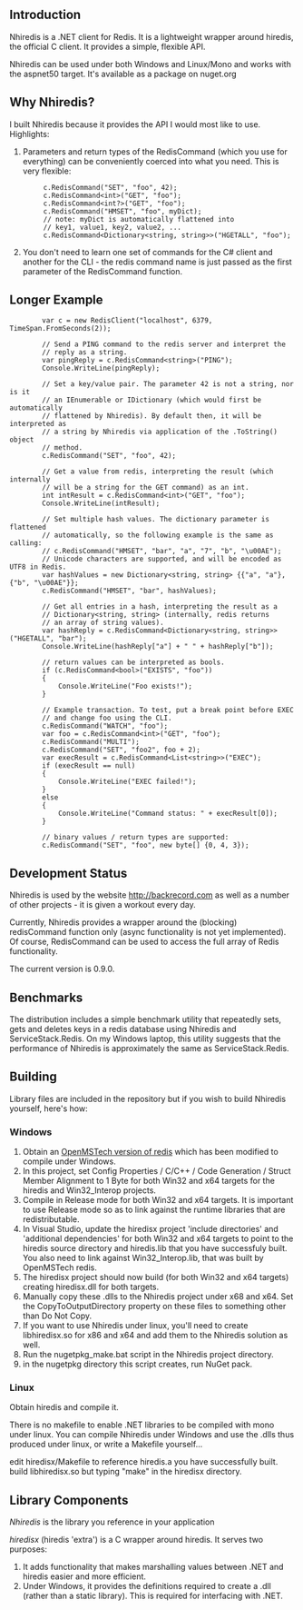 ## Introduction

Nhiredis is a .NET client for Redis. It is a lightweight wrapper around hiredis, the official C client. It provides a simple, flexible API.

Nhiredis can be used under both Windows and Linux/Mono and works with the aspnet50 target. It's available as a package on nuget.org


## Why Nhiredis?

I built Nhiredis because it provides the API I would most like to use. Highlights:

1. Parameters and return types of the RedisCommand (which you use for everything) can be conveniently coerced into what you need. This is very flexible: 

            c.RedisCommand("SET", "foo", 42);
            c.RedisCommand<int>("GET", "foo");
            c.RedisCommand<int?>("GET", "foo");
            c.RedisCommand("HMSET", "foo", myDict);
            // note: myDict is automatically flattened into
            // key1, value1, key2, value2, ... 
            c.RedisCommand<Dictionary<string, string>>("HGETALL", "foo");
	    
2. You don't need to learn one set of commands for the C# client and another for the CLI - the redis command name is just passed as the first parameter of the RedisCommand function.


## Longer Example

            var c = new RedisClient("localhost", 6379, TimeSpan.FromSeconds(2));

            // Send a PING command to the redis server and interpret the 
            // reply as a string.
            var pingReply = c.RedisCommand<string>("PING");
            Console.WriteLine(pingReply);

            // Set a key/value pair. The parameter 42 is not a string, nor is it
            // an IEnumerable or IDictionary (which would first be automatically 
            // flattened by Nhiredis). By default then, it will be interpreted as
            // a string by Nhiredis via application of the .ToString() object 
            // method.
            c.RedisCommand("SET", "foo", 42);

            // Get a value from redis, interpreting the result (which internally
            // will be a string for the GET command) as an int.
            int intResult = c.RedisCommand<int>("GET", "foo");
            Console.WriteLine(intResult);

            // Set multiple hash values. The dictionary parameter is flattened
            // automatically, so the following example is the same as calling:
            // c.RedisCommand("HMSET", "bar", "a", "7", "b", "\u00AE");
            // Unicode characters are supported, and will be encoded as UTF8 in Redis.
            var hashValues = new Dictionary<string, string> {{"a", "a"}, {"b", "\u00AE"}};
            c.RedisCommand("HMSET", "bar", hashValues);

            // Get all entries in a hash, interpreting the result as a 
            // Dictionary<string, string> (internally, redis returns 
            // an array of string values).
            var hashReply = c.RedisCommand<Dictionary<string, string>>("HGETALL", "bar");
            Console.WriteLine(hashReply["a"] + " " + hashReply["b"]);

            // return values can be interpreted as bools.
            if (c.RedisCommand<bool>("EXISTS", "foo"))
            {
                Console.WriteLine("Foo exists!");
            }

            // Example transaction. To test, put a break point before EXEC 
            // and change foo using the CLI.
            c.RedisCommand("WATCH", "foo");
            var foo = c.RedisCommand<int>("GET", "foo");
            c.RedisCommand("MULTI");
            c.RedisCommand("SET", "foo2", foo + 2);
            var execResult = c.RedisCommand<List<string>>("EXEC");
            if (execResult == null)
            {
                Console.WriteLine("EXEC failed!");
            }
            else
            {
                Console.WriteLine("Command status: " + execResult[0]);
            }
            
            // binary values / return types are supported:
            c.RedisCommand("SET", "foo", new byte[] {0, 4, 3});


## Development Status

Nhiredis is used by the website http://backrecord.com as well as a number of other projects - it is given a workout every day.

Currently, Nhiredis provides a wrapper around the (blocking) redisCommand function only (async 
functionality is not yet implemented). Of course, RedisCommand can be used to access the full
array of Redis functionality.

The current version is 0.9.0.


## Benchmarks

The distribution includes a simple benchmark utility that repeatedly sets, gets and deletes keys in a 
redis database using Nhiredis and ServiceStack.Redis. On my Windows laptop, this utility suggests that 
the performance of Nhiredis is approximately the same as ServiceStack.Redis.


## Building

Library files are included in the repository but if you wish to build Nhiredis yourself, here's how:

### Windows

1. Obtain an [OpenMSTech version of redis](https://github.com/msopentech/redis) which has been
   modified to compile under Windows.
2. In this project, set Config Properties / C/C++ / Code Generation / Struct Member Alignment 
   to 1 Byte for both Win32 and x64 targets for the hiredis and Win32_Interop projects.
3. Compile in Release mode for both Win32 and x64 targets. It is important to use Release
   mode so as to link against the runtime libraries that are redistributable.
4. In Visual Studio, update the hiredisx project 'include directories' and 'additional dependencies'
   for both Win32 and x64 targets to point to the hiredis source directory and hiredis.lib that 
   you have successfuly built. You also need to link against Win32_Interop.lib, that was 
   built by OpenMSTech redis.
5. The hiredisx project should now build (for both Win32 and x64 targets) creating hiredisx.dll
   for both targets.
6. Manually copy these .dlls to the Nhiredis project under x68 and x64. Set the CopyToOutputDirectory
   property on these files to something other than Do Not Copy.
7. If you want to use Nhiredis under linux, you'll need to create libhiredisx.so for x86 and x64
   and add them to the Nhiredis solution as well.
8. Run the nugetpkg_make.bat script in the Nhiredis project directory.
9. in the nugetpkg directory this script creates, run NuGet pack.


### Linux

Obtain hiredis and compile it.

There is no makefile to enable .NET libraries to be compiled with mono under linux. You can compile
Nhiredis under Windows and use the .dlls thus produced under linux, or write a Makefile yourself... 

edit hiredisx/Makefile to reference hiredis.a you have successfully built.
build libhiredisx.so but typing "make" in the hiredisx directory.


## Library Components

_Nhiredis_ is the library you reference in your application

_hiredisx_ (hiredis 'extra') is a C wrapper around hiredis. It serves two purposes:

1. It adds functionality that makes marshalling values between .NET and hiredis easier and
   more efficient.
2. Under Windows, it provides the definitions required to create a .dll (rather than a static
   library). This is required for interfacing with .NET.

